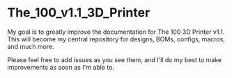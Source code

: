 # The_100_v1.1_3D_Printer

My goal is to greatly improve the documentation for The 100 3D Printer v1.1. This will become my central repository for designs, BOMs, configs, macros, and much more.

Please feel free to add issues as you see them, and I'll do my best to make improvements as soon as I'm able to.
